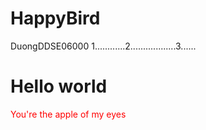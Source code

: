 # HappyBird 
DuongDDSE06000
1............2..................3......
<h1>Hello world</h1>
<font color="red">You're the apple of my eyes</font>
